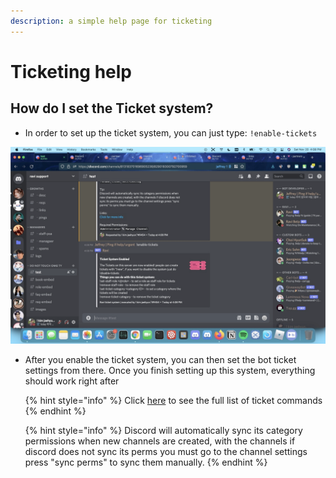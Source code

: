 ```yaml
---
description: a simple help page for ticketing
---
```


# Ticketing help

## How do I set the Ticket system?

* In order to set up the ticket system, you can just type: `!enable-tickets`

![](<../.gitbook/assets/image (17).png>)

*   After you enable the ticket system, you can then set the bot ticket settings from there. Once you finish setting up this system, everything should work right after



    {% hint style="info" %}
    Click [here](https://ravi-docs.gitbook.io/ravi-documentation/commands-list/ticketing) to see the full list of ticket commands
    {% endhint %}

    {% hint style="info" %}
    Discord will automatically sync its category permissions when new channels are created, with the channels if discord does not sync its perms you must go to the channel settings press "sync perms" to sync them manually.
    {% endhint %}
